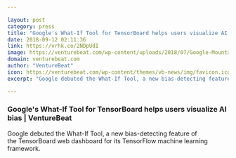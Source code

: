```yaml
---

layout: post
category: press
title: "Google's What-If Tool for TensorBoard helps users visualize AI bias"
date: 2018-09-12 02:11:36
link: https://vrhk.co/2NDpUdI
image: https://venturebeat.com/wp-content/uploads/2018/07/Google-Mountain-View-Headquarters.jpg?fit=578%2C385&strip=all
domain: venturebeat.com
author: "VentureBeat"
icon: https://venturebeat.com/wp-content/themes/vb-news/img/favicon.ico
excerpt: "Google debuted the What-If Tool, a new bias-detecting feature of the TensorBoard web dashboard for its TensorFlow machine learning framework."

---
```


### Google's What-If Tool for TensorBoard helps users visualize AI bias | VentureBeat

Google debuted the What-If Tool, a new bias-detecting feature of the TensorBoard web dashboard for its TensorFlow machine learning framework.